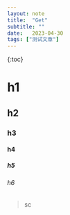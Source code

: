 ```yaml
---
layout: note
title:  "Get"
subtitle: ""
date:   2023-04-30 
tags: ["测试文章"]
---
```


{:toc}

# h1
## h2
### h3
#### h4
##### h5
###### h6

> sc